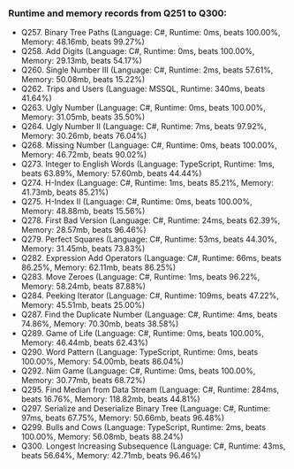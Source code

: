 ### Runtime and memory records from Q251 to Q300:
- Q257. Binary Tree Paths (Language: C#, Runtime: 0ms, beats 100.00%, Memory: 48.16mb, beats 99.27%)
- Q258. Add Digits (Language: C#, Runtime: 0ms, beats 100.00%, Memory: 29.13mb, beats 54.17%)
- Q260. Single Number III (Language: C#, Runtime: 2ms, beats 57.61%, Memory: 50.08mb, beats 15.22%)
- Q262. Trips and Users (Language: MSSQL, Runtime: 340ms, beats 41.64%)
- Q263. Ugly Number (Language: C#, Runtime: 0ms, beats 100.00%, Memory: 31.05mb, beats 35.50%)
- Q264. Ugly Number II (Language: C#, Runtime: 7ms, beats 97.92%, Memory: 30.26mb, beats 76.04%)
- Q268. Missing Number (Language: C#, Runtime: 0ms, beats 100.00%, Memory: 46.72mb, beats 90.02%)
- Q273. Integer to English Words (Language: TypeScript, Runtime: 1ms, beats 63.89%, Memory: 57.60mb, beats 44.44%)
- Q274. H-Index (Language: C#, Runtime: 1ms, beats 85.21%, Memory: 41.73mb, beats 85.21%)
- Q275. H-Index II (Language: C#, Runtime: 0ms, beats 100.00%, Memory: 48.88mb, beats 15.56%)
- Q278. First Bad Version (Language: C#, Runtime: 24ms, beats 62.39%, Memory: 28.57mb, beats 96.46%)
- Q279. Perfect Squares (Language: C#, Runtime: 53ms, beats 44.30%, Memory: 31.45mb, beats 73.83%)
- Q282. Expression Add Operators (Language: C#, Runtime: 66ms, beats 86.25%, Memory: 62.11mb, beats 86.25%)
- Q283. Move Zeroes (Language: C#, Runtime: 1ms, beats 96.22%, Memory: 58.24mb, beats 87.88%)
- Q284. Peeking Iterator (Language: C#, Runtime: 109ms, beats 47.22%, Memory: 45.51mb, beats 25.00%)
- Q287. Find the Duplicate Number (Language: C#, Runtime: 4ms, beats 74.86%, Memory: 70.30mb, beats 38.58%)
- Q289. Game of Life (Language: C#, Runtime: 0ms, beats 100.00%, Memory: 46.44mb, beats 62.43%)
- Q290. Word Pattern (Language: TypeScript, Runtime: 0ms, beats 100.00%, Memory: 54.00mb, beats 86.04%)
- Q292. Nim Game (Language: C#, Runtime: 0ms, beats 100.00%, Memory: 30.77mb, beats 68.72%)
- Q295. Find Median from Data Stream (Language: C#, Runtime: 284ms, beats 16.76%, Memory: 118.82mb, beats 44.81%)
- Q297. Serialize and Deserialize Binary Tree (Language: C#, Runtime: 97ms, beats 67.75%, Memory: 50.66mb, beats 96.48%)
- Q299. Bulls and Cows (Language: TypeScript, Runtime: 2ms, beats 100.00%, Memory: 56.08mb, beats 88.24%)
- Q300. Longest Increasing Subsequence (Language: C#, Runtime: 43ms, beats 56.64%, Memory: 42.71mb, beats 96.46%)